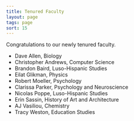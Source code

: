 ```yaml
---
title: Tenured Faculty
layout: page
tags: page
sort: 15
---
```


Congratulations to our newly tenured faculty.

- Dave Allen, Biology
- Christopher Andrews, Computer Science
- Brandon Baird, Luso-Hispanic Studies
- Eilat Glikman, Physics
- Robert Moeller, Psychology
- Clarissa Parker, Psychology and Neuroscience
- Nicolas Poppe, Luso-Hispanic Studies
- Erin Sassin, History of Art and Architecture
- AJ Vasiliou, Chemistry
- Tracy Weston, Education Studies
